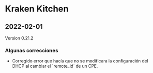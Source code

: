 # Kraken Kitchen

## 2022-02-01
Version 0.21.2

### Algunas correcciones

<ul><li>Corregido error que hacía que no se modificara la configuración del DHCP al cambiar el `remote_id` de un CPE.</li></ul>

